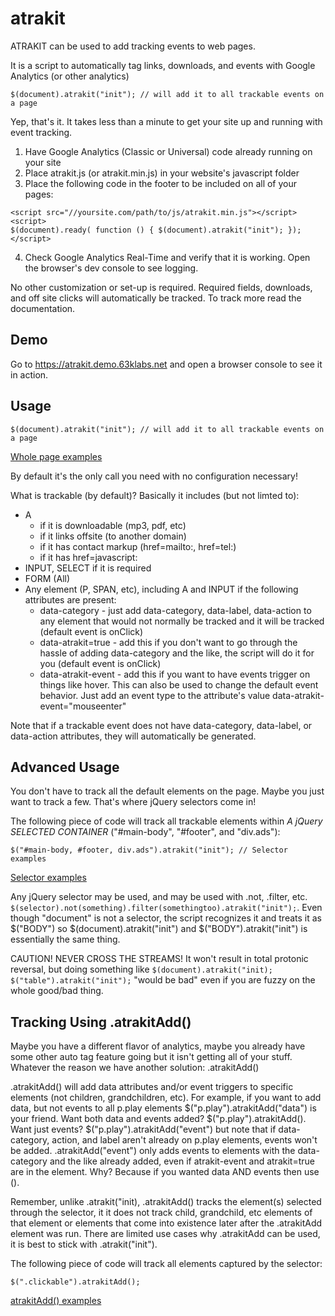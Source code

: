 # atrakit

ATRAKIT can be used to add tracking events to web pages.

It is a script to automatically tag links, downloads, and events with Google Analytics (or other analytics)

`$(document).atrakit("init"); // will add it to all trackable events on a page`

Yep, that's it. It takes less than a minute to get your site up and running with event tracking. 

1. Have Google Analytics (Classic or Universal) code already running on your site
2. Place atrakit.js (or atrakit.min.js) in your website's javascript folder
3. Place the following code in the footer to be included on all of your pages:

```
<script src="//yoursite.com/path/to/js/atrakit.min.js"></script>
<script>
$(document).ready( function () { $(document).atrakit("init"); });
</script>
```
4. Check Google Analytics Real-Time and verify that it is working. Open the browser's dev console to see logging.

No other customization or set-up is required. Required fields, downloads, and off site clicks will automatically be tracked. To track more read the documentation.

## Demo

Go to https://atrakit.demo.63klabs.net and open a browser console to see it in action.

## Usage

`$(document).atrakit("init"); // will add it to all trackable events on a page`

[Whole page examples](examples/init/body.html)

By default it's the only call you need with no configuration necessary!

What is trackable (by default)? Basically it includes (but not limted to):

- A
    - if it is downloadable (mp3, pdf, etc)
    - if it links offsite (to another domain)
    - if it has contact markup (href=mailto:, href=tel:)
    - if it has href=javascript:
- INPUT, SELECT if it is required
- FORM (All)
- Any element (P, SPAN, etc), including A and INPUT if the following attributes are present:
    - data-category - just add data-category, data-label, data-action to any element that would not normally be tracked and it will be tracked (default event is onClick)
    - data-atrakit=true - add this if you don't want to go through the hassle of adding data-category and the like, the script will do it for you (default event is onClick)
    - data-atrakit-event - add this if you want to have events trigger on things like hover. This can also be used to change the default event behavior. Just add an event type to the attribute's value data-atrakit-event="mouseenter"

Note that if a trackable event does not have data-category, data-label, or data-action attributes, they will automatically be generated.

## Advanced Usage

You don't have to track all the default elements on the page. Maybe you just want to track a few. That's where jQuery selectors come in!

The following piece of code will track all trackable elements within _A jQuery SELECTED CONTAINER_ ("#main-body", "#footer", and "div.ads"):

`$("#main-body, #footer, div.ads").atrakit("init"); // Selector examples`

[Selector examples](examples/init/selectors.html)

Any jQuery selector may be used, and may be used with .not, .filter, etc. `$(selector).not(something).filter(somethingtoo).atrakit("init");`. Even though "document" is not a selector, the script recognizes it and treats it as $("BODY") so $(document).atrakit("init") and $("BODY").atrakit("init") is essentially the same thing.

CAUTION! NEVER CROSS THE STREAMS! It won't result in total protonic reversal, but doing something like `$(document).atrakit("init); $("table").atrakit("init");` "would be bad" even if you are fuzzy on the whole good/bad thing.

## Tracking Using .atrakitAdd()

Maybe you have a different flavor of analytics, maybe you already have some other auto tag feature going but it isn't getting all of your stuff. Whatever the reason we have another solution: .atrakitAdd()

.atrakitAdd() will add data attributes and/or event triggers to specific elements (not children, grandchildren, etc). For example, if you want to add data, but not events to all p.play elements $("p.play").atrakitAdd("data") is your friend. Want both data and events added? $("p.play").atrakitAdd(). Want just events? $("p.play").atrakitAdd("event") but note that if data-category, action, and label aren't already on p.play elements, events won't be added. .atrakitAdd("event") only adds events to elements with the data-category and the like already added, even if atrakit-event and atrakit=true are in the element. Why? Because if you wanted data AND events then use ().

Remember, unlike .atrakit("init), .atrakitAdd() tracks the element(s) selected through the selector, it it does not track child, grandchild, etc elements of that element or elements that come into existence later after the .atrakitAdd element was run. There are limited use cases why .atrakitAdd can be used, it is best to stick with .atrakit("init").

The following piece of code will track all elements captured by the selector:

`$(".clickable").atrakitAdd();`

[atrakitAdd() examples](examples/add/index.html)
